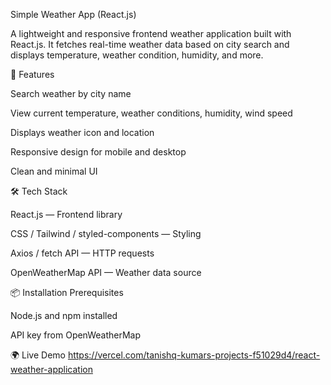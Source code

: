 Simple Weather App (React.js)

A lightweight and responsive frontend weather application built with React.js. It fetches real-time weather data based on city search and displays temperature, weather condition, humidity, and more.

🚀 Features

Search weather by city name

View current temperature, weather conditions, humidity, wind speed

Displays weather icon and location

Responsive design for mobile and desktop

Clean and minimal UI

🛠️ Tech Stack

React.js — Frontend library

CSS / Tailwind / styled-components — Styling

Axios / fetch API — HTTP requests

OpenWeatherMap API — Weather data source

📦 Installation
Prerequisites

Node.js and npm installed

API key from OpenWeatherMap

🌍 Live Demo
https://vercel.com/tanishq-kumars-projects-f51029d4/react-weather-application

